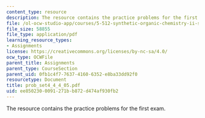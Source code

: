 ```yaml
---
content_type: resource
description: The resource contains the practice problems for the first exam.
file: /ol-ocw-studio-app/courses/5-512-synthetic-organic-chemistry-ii-spring-2005/ee8502300091271bb872d474af930fb2_prob_set4_4_4_05.pdf
file_size: 58855
file_type: application/pdf
learning_resource_types:
- Assignments
license: https://creativecommons.org/licenses/by-nc-sa/4.0/
ocw_type: OCWFile
parent_title: Assignments
parent_type: CourseSection
parent_uid: 0fb1c4f7-7637-4160-6352-e8ba33dd92f0
resourcetype: Document
title: prob_set4_4_4_05.pdf
uid: ee850230-0091-271b-b872-d474af930fb2
---
```

The resource contains the practice problems for the first exam.